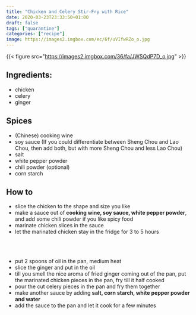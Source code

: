 ```yaml
---
title: "Chicken and Celery Stir-Fry with Rice"
date: 2020-03-23T23:33:50+01:00
draft: false
tags: ["quarantine"]
categories: ["recipe"]
image: https://images2.imgbox.com/ec/6f/uVIfwRZo_o.jpg 
---
```


{{< figure src="https://images2.imgbox.com/36/fa/JWSQdP7D_o.jpg" >}}

## Ingredients:
+ chicken
+ celery
+ ginger

## Spices 
+ (Chinese) cooking wine
+ soy sauce (If you could differentiate between Sheng Chou and Lao Chou, then add both, but with more Sheng Chou and less Lao Chou)
+ salt
+ white pepper powder
+ chili powder (optional)
+ corn starch

## How to 
+ slice the chicken to the shape and size you like
+ make a sauce out of **cooking wine, soy sauce, white pepper powder**, and add some chili powder if you like spicy food
+ marinate chicken slices in the sauce
+ let the marinated chicken stay in the fridge for 3 to 5 hours
<br>

<br />

+ put 2 spoons of oil in the pan, medium heat
+ slice the ginger and put in the oil
+ till you smell the nice aroma of fried ginger coming out of the pan, put the marinated chicken pieces in the pan, fry till it half cooked
+ pour the cut celery pieces in the pan and fry them together 
+ make another sauce by adding **salt, corn starch, white pepper powder and water** 
+ add the sauce to the pan and let it cook for a few minutes
